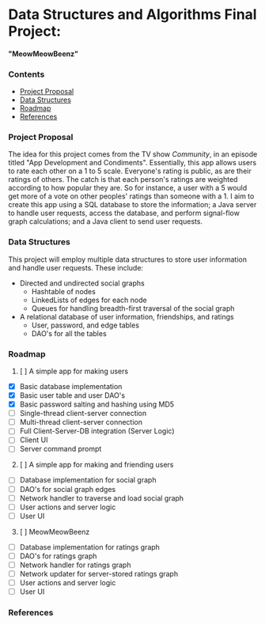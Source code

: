 # Data Structures and Algorithms Final Project:
#### "MeowMeowBeenz"

### Contents
* [Project Proposal](https://github.com/A1Liu/DSFP/blob/master/Project-Proposal.md#project-proposal)
* [Data Structures](https://github.com/A1Liu/DSFP/blob/master/Project-Proposal.md#data-structures)
* [Roadmap](https://github.com/A1Liu/DSFP/blob/master/Project-Proposal.md#roadmap)
* [References](https://github.com/A1Liu/DSFP/blob/master/Project-Proposal.md#references)

### Project Proposal
The idea for this project comes from the TV show *Community*, in an episode titled "App Development and Condiments". Essentially, this app allows users to rate each other on a 1 to 5 scale. Everyone's rating is public, as are their ratings of others. The catch is that each person's ratings are weighted according to how popular they are. So for instance, a user with a 5 would get more of a vote on other peoples' ratings than someone with a 1. I aim to create this app using a SQL database to store the information; a Java server to handle user requests, access the database, and perform signal-flow graph calculations; and a Java client to send user requests.

### Data Structures
This project will employ multiple data structures to store user information and handle user requests. These include:
* Directed and undirected social graphs
  * Hashtable of nodes
  * LinkedLists of edges for each node
  * Queues for handling breadth-first traversal of the social graph
* A relational database of user information, friendships, and ratings
  * User, password, and edge tables
  * DAO's for all the tables

### Roadmap
1. [ ] A simple app for making users
  * [x] Basic database implementation
  * [x] Basic user table and user DAO's
  * [x] Basic password salting and hashing using MD5
  * [ ] Single-thread client-server connection
  * [ ] Multi-thread client-server connection
  * [ ] Full Client-Server-DB integration (Server Logic)
  * [ ] Client UI
  * [ ] Server command prompt
2. [ ] A simple app for making and friending users
  * [ ] Database implementation for social graph
  * [ ] DAO's for social graph edges
  * [ ] Network handler to traverse and load social graph
  * [ ] User actions and server logic
  * [ ] User UI
3. [ ] MeowMeowBeenz
  * [ ] Database implementation for ratings graph
  * [ ] DAO's for ratings graph
  * [ ] Network handler for ratings graph
  * [ ] Network updater for server-stored ratings graph
  * [ ] User actions and server logic
  * [ ] User UI

### References
